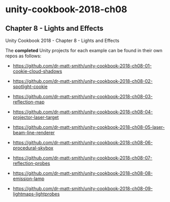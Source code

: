 # unity-cookbook-2018-ch08

## Chapter 8 - Lights and Effects

Unity Cookbook 2018 - Chapter 8 - Lights and Effects

The **completed** Unity projects for each example can be found in their own repos as follows:

- https://github.com/dr-matt-smith/unity-cookbook-2018-ch08-01-cookie-cloud-shadows

- https://github.com/dr-matt-smith/unity-cookbook-2018-ch08-02-spotlight-cookie

- https://github.com/dr-matt-smith/unity-cookbook-2018-ch08-03-reflection-map

- https://github.com/dr-matt-smith/unity-cookbook-2018-ch08-04-projector-laser-target

- https://github.com/dr-matt-smith/unity-cookbook-2018-ch08-05-laser-beam-line-renderer

- https://github.com/dr-matt-smith/unity-cookbook-2018-ch08-06-procedural-skybox

- https://github.com/dr-matt-smith/unity-cookbook-2018-ch08-07-reflection-probes

- https://github.com/dr-matt-smith/unity-cookbook-2018-ch08-08-emission-lamp

- https://github.com/dr-matt-smith/unity-cookbook-2018-ch08-09-lightmaps-lightprobes
